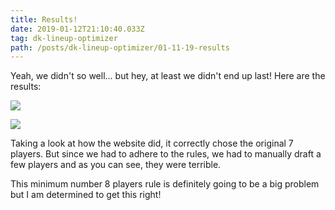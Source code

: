 ```yaml
---
title: Results!
date: 2019-01-12T21:10:40.033Z
tag: dk-lineup-optimizer
path: /posts/dk-lineup-optimizer/01-11-19-results
---
```

Yeah, we didn't so well... but hey, at least we didn't end up last! Here are the results:

![](/../images/assets/01-12-19-results-2.png)

![](/../images/assets/01-12-19-results-1.png)

Taking a look at how the website did, it correctly chose the original 7 players. But since we had to adhere to the rules, we had to manually draft a few players and as you can see, they were terrible.

This minimum number 8 players rule is definitely going to be a big problem but I am determined to get this right!
